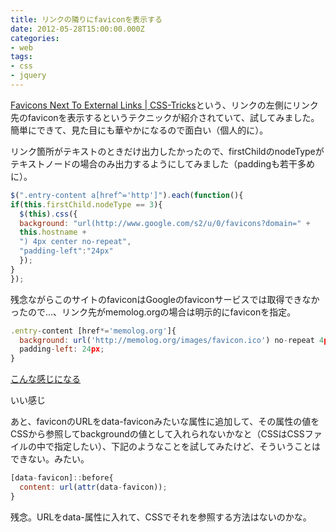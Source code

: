```yaml
---
title: リンクの隣りにfaviconを表示する
date: 2012-05-28T15:00:00.000Z
categories:
- web
tags:
- css
- jquery
---
```

[Favicons Next To External Links | CSS-Tricks](http://css-tricks.com/favicons-next-to-external-links/)という、リンクの左側にリンク先のfaviconを表示するというテクニックが紹介されていて、試してみました。簡単にできて、見た目にも華やかになるので面白い（個人的に）。

<!-- more -->

リンク箇所がテキストのときだけ出力したかったので、firstChildのnodeTypeがテキストノードの場合のみ出力するようにしてみました（paddingも若干多めに）。

```javascript
$(".entry-content a[href^='http']").each(function(){
if(this.firstChild.nodeType == 3){
  $(this).css({
  background: "url(http://www.google.com/s2/u/0/favicons?domain=" +
  this.hostname + 
  ") 4px center no-repeat",
  "padding-left":"24px"
  });
}
});
```

残念ながらこのサイトのfaviconはGoogleのfaviconサービスでは取得できなかったので...、リンク先がmemolog.orgの場合は明示的にfaviconを指定。

```javascript
.entry-content [href*='memolog.org']{ 
  background: url('http://memolog.org/images/favicon.ico') no-repeat 4px center !important;
  padding-left: 24px;
}
```

[こんな感じになる](http://memolog.org)

いい感じ

あと、faviconのURLをdata-faviconみたいな属性に追加して、その属性の値をCSSから参照してbackgroundの値として入れられないかなと（CSSはCSSファイルの中で指定したい）、下記のようなことを試してみたけど、そういうことはできない。みたい。

```javascript
[data-favicon]::before{
  content: url(attr(data-favicon));
}
```

残念。URLをdata-属性に入れて、CSSでそれを参照する方法はないのかな。
